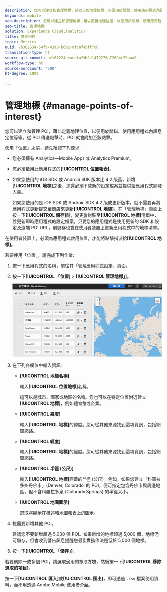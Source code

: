 ```yaml
---
description: 您可以建立和管理地標，藉以定義地理位置，以便用於關聯、使用應用程式內訊息的目標定位等作業。在地標傳送點擊時，地標就會附加至該點擊。
keywords: mobile
seo-description: 您可以建立和管理地標，藉以定義地理位置，以便用於關聯、使用應用程式內訊息的目標定位等作業。在地標傳送點擊時，地標就會附加至該點擊。
seo-title: 管理地標
solution: Experience Cloud,Analytics
title: 管理地標
topic: Metrics
uuid: 7b362534-54fb-43a3-b6b2-dfc8f45ff7c6
translation-type: ht
source-git-commit: ae16f224eeaeefa29b2e1479270a72694c79aaa0
workflow-type: ht
source-wordcount: '580'
ht-degree: 100%

---
```



# 管理地標 {#manage-points-of-interest}

您可以建立和管理 POI，藉此定義地理位置，以便用於關聯、使用應用程式內訊息定位等等。從 POI 傳送點擊時，POI 就會附加至該點擊。

使用「位置」之前，請先確認下列要求:

* 您必須擁有 Analytics—Mobile Apps 或 Analytics Premium。
* 您必須啟用此應用程式的&#x200B;**[!UICONTROL 位置報表]**。
* 如果您使用的 iOS SDK 或 Android SDK 版本比 4.2 版舊，新增&#x200B;**[!UICONTROL 地標]**&#x200B;之後，您還必須下載新的設定檔案並提供給應用程式開發人員。

   如果您使用的是 iOS SDK 或 Android SDK 4.2 版或更新版本，就不需要再將應用程式更新提交至商店來更新&#x200B;**[!UICONTROL 地標]**。在「管理地標」頁面上按一下&#x200B;**[!UICONTROL 儲存]**&#x200B;時，變更會封裝至&#x200B;**[!UICONTROL 地標]**&#x200B;清單中，並更新即時應用程式的設定檔案。只要您的應用程式是使用更新的 SDK 和設定及遠端 POI URL，則儲存也會在使用者裝置上更新應用程式中的地標清單。

在使用者裝置上，必須為應用程式啟用位置，才能將點擊指派給&#x200B;**[!UICONTROL 地標]**。

若要使用「位置」，請完成下列作業:

1. 按一下應用程式的名稱，前往其「管理應用程式設定」頁面。
1. 按一下&#x200B;**[!UICONTROL 「位置]** > **[!UICONTROL 管理地標」]**。

   ![步驟結果](assets/poi.png)

1. 在下列各欄位中輸入資訊:

   * **[!UICONTROL 地標名稱]**

      輸入&#x200B;**[!UICONTROL 位置地標]**&#x200B;名稱。

      這可以是城市、國家或地區的名稱。您也可以在特定位置附近建立&#x200B;**[!UICONTROL 地標]**，例如體育館或企業。

   * **[!UICONTROL 緯度]**

      輸入&#x200B;**[!UICONTROL 地標]**&#x200B;的緯度。您可從其他來源找到這項資訊，包括網際網路。

   * **[!UICONTROL 經度]**

      輸入&#x200B;**[!UICONTROL 地標]**&#x200B;的經度。您可從其他來源找到這項資訊，包括網際網路。

   * **[!UICONTROL 半徑 (公尺)]**

      輸入&#x200B;**[!UICONTROL 地標]**&#x200B;涵蓋的半徑 (公尺)。例如，如果您建立「科羅拉多州丹佛市」(Denver, Colorado) 的 POI，便可指定包含丹佛市與周邊地區，但不含科羅拉多泉 (Colorado Springs) 的半徑大小。

   * **[!UICONTROL 地圖圖示]**

      選取將顯示在[概述](/help/using/location/c-location-overview.md)和[地圖](/help/using/location/c-map-points.md)報表上的圖示。

1. 視需要新增其他 POI。

   建議您不要新增超過 5,000 個 POI。如果新增的地標超過 5,000 個，地標仍可儲存，但會收到警告訊息提醒您最佳實務作法是低於 5,000 個地標。

1. 按一下&#x200B;**[!UICONTROL 「儲存」]**。

若要刪除一或多個 POI，請選取適用的核取方塊，然後按一下&#x200B;**[!UICONTROL 移除選取的項目]**。

按一下&#x200B;**[!UICONTROL 匯入]**&#x200B;或&#x200B;**[!UICONTROL 匯出]**，即可透過 `.csv` 檔案使用資料，而不用透過 Adobe Mobile 使用者介面。
